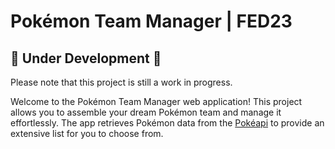 # Pokémon Team Manager | FED23


## 🚧 Under Development 🚧

Please note that this project is still a work in progress.

Welcome to the Pokémon Team Manager web application! This project allows you to assemble your dream Pokémon team and manage it effortlessly. The app retrieves Pokémon data from the [Pokéapi](https://pokeapi.co/) to provide an extensive list for you to choose from.